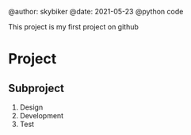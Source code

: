 @author: skybiker
@date: 2021-05-23
@python code

This project is my first project on github

# Project 
## Subproject

1. Design
2. Development
3. Test
